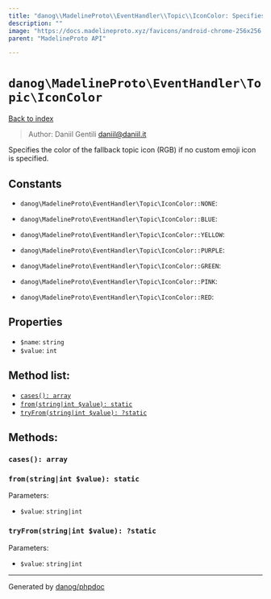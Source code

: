 ```yaml
---
title: "danog\\MadelineProto\\EventHandler\\Topic\\IconColor: Specifies the color of the fallback topic icon (RGB) if no custom emoji icon is specified."
description: ""
image: "https://docs.madelineproto.xyz/favicons/android-chrome-256x256.png"
parent: "MadelineProto API"

---
```

# `danog\MadelineProto\EventHandler\Topic\IconColor`
[Back to index](../../../../index.html)

> Author: Daniil Gentili <daniil@daniil.it>  
  

Specifies the color of the fallback topic icon (RGB) if no custom emoji icon is specified.  




## Constants
* `danog\MadelineProto\EventHandler\Topic\IconColor::NONE`: 

* `danog\MadelineProto\EventHandler\Topic\IconColor::BLUE`: 

* `danog\MadelineProto\EventHandler\Topic\IconColor::YELLOW`: 

* `danog\MadelineProto\EventHandler\Topic\IconColor::PURPLE`: 

* `danog\MadelineProto\EventHandler\Topic\IconColor::GREEN`: 

* `danog\MadelineProto\EventHandler\Topic\IconColor::PINK`: 

* `danog\MadelineProto\EventHandler\Topic\IconColor::RED`: 

## Properties
* `$name`: `string` 
* `$value`: `int` 

## Method list:
* [`cases(): array`](#cases)
* [`from(string|int $value): static`](#from)
* [`tryFrom(string|int $value): ?static`](#tryfrom)

## Methods:
### `cases(): array`





### `from(string|int $value): static`




Parameters:

* `$value`: `string|int`   



### `tryFrom(string|int $value): ?static`




Parameters:

* `$value`: `string|int`   



---
Generated by [danog/phpdoc](https://phpdoc.daniil.it)
